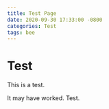 ```yaml
---
title: Test Page
date: 2020-09-30 17:33:00 -0800
categories: Test
tags: bee
---
```


# Test
This is a test.

It may have worked. Test.
